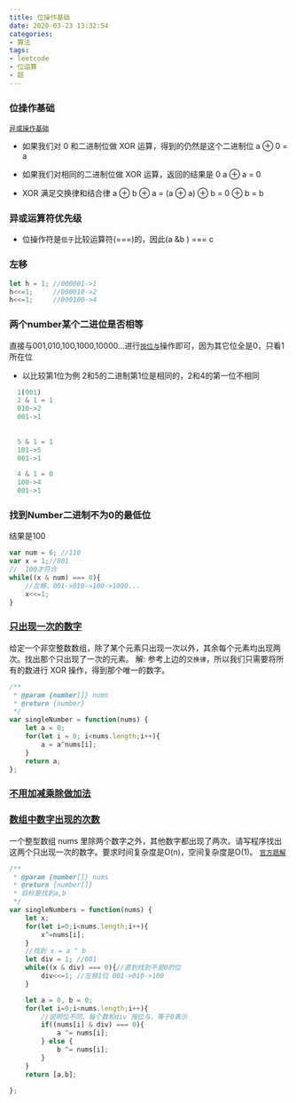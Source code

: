```yaml
---
title: 位操作基础
date: 2020-03-23 13:32:54
categories:
- 算法
tags:
- leetcode
- 位运算
- 题
---
```


### 位操作基础
[`异或操作基础`](https://developer.mozilla.org/zh-CN/docs/Web/JavaScript/Reference/Operators/Bitwise_Operators#Bitwise_XOR)
<!-- more -->
* 如果我们对 0 和二进制位做 XOR 运算，得到的仍然是这个二进制位
a ⊕ 0 = a

* 如果我们对相同的二进制位做 XOR 运算，返回的结果是 0
a ⊕ a = 0

* XOR 满足交换律和结合律
a ⊕ b ⊕ a = (a ⊕ a) ⊕ b = 0 ⊕ b = b

### 异或运算符优先级
* 位操作符是`低于`比较运算符(===)的，因此(a &b ) === c

### 左移

```javascript
let h = 1; //000001->1
h<<=1;     //000010->2
h<<=1;     //000100->4
```

### 两个number某个二进位是否相等
直接与001,010,100,1000,10000...进行[`按位与`](https://developer.mozilla.org/zh-CN/docs/Web/JavaScript/Reference/Operators/Bitwise_Operators#Bitwise_AND)操作即可，因为其它位全是0，只看1所在位

* 以比较第1位为例
2和5的二进制第1位是相同的，2和4的第一位不相同
```javascript
  1(001)
  2 & 1 = 1
  010->2
  001->1
  
  
  5 & 1 = 1
  101->5
  001->1

  4 & 1 = 0
  100->4
  001->1
```

### 找到Number二进制不为0的最低位
结果是100
```javascript
var num = 6; //110
var x = 1;//001
//  100才符合
while((x & num) === 0){
    //左移，001->010->100->1000...
    x<<=1;
}
```

### [只出现一次的数字](https://leetcode-cn.com/problems/single-number/)
给定一个非空整数数组，除了某个元素只出现一次以外，其余每个元素均出现两次。找出那个只出现了一次的元素。
解: 参考上边的`交换律`，所以我们只需要将所有的数进行 XOR 操作，得到那个唯一的数字。
```javascript
/**
 * @param {number[]} nums
 * @return {number}
 */
var singleNumber = function(nums) {
    let a = 0;
    for(let i = 0; i<nums.length;i++){
        a = a^nums[i];
    }
    return a;
};
```
### [不用加减乘除做加法](/2020/04/01/bu-yong-jia-jian-cheng-chu-zuo-jia-fa-lcof/)

### [数组中数字出现的次数](https://leetcode-cn.com/problems/shu-zu-zhong-shu-zi-chu-xian-de-ci-shu-lcof/)
一个整型数组 nums 里除两个数字之外，其他数字都出现了两次。请写程序找出这两个只出现一次的数字。要求时间复杂度是O(n)，空间复杂度是O(1)。
[`官方题解`](https://leetcode-cn.com/problems/shu-zu-zhong-shu-zi-chu-xian-de-ci-shu-lcof/solution/shu-zu-zhong-shu-zi-chu-xian-de-ci-shu-by-leetcode/)
```javascript
/**
 * @param {number[]} nums
 * @return {number[]}
 * 目标是找到a,b
 */
var singleNumbers = function(nums) {
    let x;
    for(let i=0;i<nums.length;i++){
        x^=nums[i];
    }
    //找到 x = a ^ b
    let div = 1; //001
    while((x & div) === 0){//直到找到不是0的位
        div<<=1; //左移1位 001->010->100
    }

    let a = 0, b = 0;
    for(let i=0;i<nums.length;i++){
        //说明位不同，每个数和div 按位与，等于0表示
        if((nums[i] & div) === 0){
            a ^= nums[i];
        } else {
            b ^= nums[i];
        }
    }
    return [a,b];

};
```
